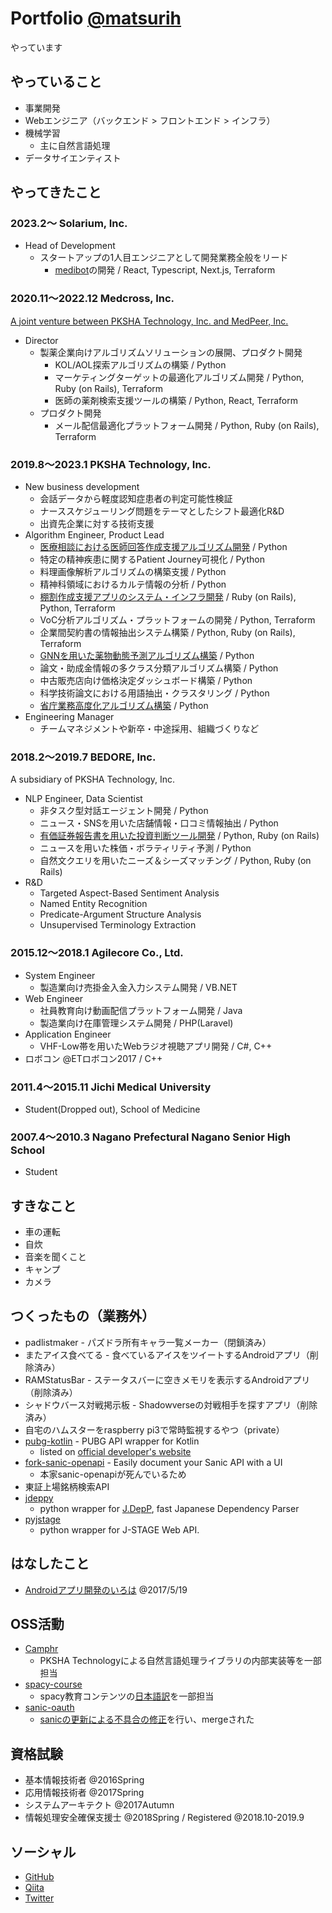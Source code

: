 # Portfolio [@matsurih](https://github.com/matsurih)

やっています

## やっていること
- 事業開発
- Webエンジニア（バックエンド > フロントエンド > インフラ）
- 機械学習
  - 主に自然言語処理
- データサイエンティスト

## やってきたこと
### 2023.2～ Solarium, Inc.
- Head of Development
  - スタートアップの1人目エンジニアとして開発業務全般をリード
    - [medibot](https://medibot.biz/)の開発 / React, Typescript, Next.js, Terraform

### 2020.11～2022.12 Medcross, Inc.
[A joint venture between PKSHA Technology, Inc. and MedPeer, Inc.](https://www.facebook.com/pkshatech/posts/3551082518287069)
- Director
  - 製薬企業向けアルゴリズムソリューションの展開、プロダクト開発
    - KOL/AOL探索アルゴリズムの構築 / Python
    - マーケティングターゲットの最適化アルゴリズム開発 / Python, Ruby (on Rails), Terraform
    - 医師の薬剤検索支援ツールの構築 / Python, React, Terraform
  - プロダクト開発
    - メール配信最適化プラットフォーム開発 / Python, Ruby (on Rails), Terraform

### 2019.8～2023.1 PKSHA Technology, Inc.
- New business development
  - 会話データから軽度認知症患者の判定可能性検証
  - ナーススケジューリング問題をテーマとしたシフト最適化R&D
  - 出資先企業に対する技術支援
- Algorithm Engineer, Product Lead
  - [医療相談における医師回答作成支援アルゴリズム開発](https://prtimes.jp/main/html/rd/p/000000236.000010134.html) / Python
  - 特定の精神疾患に関するPatient Journey可視化 / Python
  - 料理画像解析アルゴリズムの構築支援 / Python
  - 精神科領域におけるカルテ情報の分析 / Python
  - [棚割作成支援アプリのシステム・インフラ開発](https://prtimes.jp/main/html/rd/p/000000027.000022705.html) / Ruby (on Rails), Python, Terraform
  - VoC分析アルゴリズム・プラットフォームの開発 / Python, Terraform
  - 企業間契約書の情報抽出システム構築 / Python, Ruby (on Rails), Terraform
  - [GNNを用いた薬物動態予測アルゴリズム構築](https://prtimes.jp/main/html/rd/p/000000081.000022705.html) / Python
  - 論文・助成金情報の多クラス分類アルゴリズム構築 / Python
  - 中古販売店向け価格決定ダッシュボード構築 / Python
  - 科学技術論文における用語抽出・クラスタリング / Python
  - [省庁業務高度化アルゴリズム構築](https://prtimes.jp/main/html/rd/p/000000045.000022705.html) / Python
- Engineering Manager
  - チームマネジメントや新卒・中途採用、組織づくりなど
  
### 2018.2～2019.7 BEDORE, Inc.
A subsidiary of PKSHA Technology, Inc.
- NLP Engineer, Data Scientist
  - 非タスク型対話エージェント開発 / Python
  - ニュース・SNSを用いた店舗情報・口コミ情報抽出 / Python
  - [有価証券報告書を用いた投資判断ツール開発](https://www.pkshatech.com/news/2020-02-21_28/) / Python, Ruby (on Rails)
  - ニュースを用いた株価・ボラティリティ予測 / Python
  - 自然文クエリを用いたニーズ＆シーズマッチング / Python, Ruby (on Rails)
- R&D
  - Targeted Aspect-Based Sentiment Analysis
  - Named Entity Recognition
  - Predicate-Argument Structure Analysis
  - Unsupervised Terminology Extraction

### 2015.12～2018.1 Agilecore Co., Ltd.
- System Engineer
  - 製造業向け売掛金入金入力システム開発 / VB.NET
- Web Engineer
  - 社員教育向け動画配信プラットフォーム開発 / Java
  - 製造業向け在庫管理システム開発 / PHP(Laravel)
- Application Engineer
  - VHF-Low帯を用いたWebラジオ視聴アプリ開発 / C#, C++
- ロボコン @ETロボコン2017 / C++

### 2011.4～2015.11 Jichi Medical University
- Student(Dropped out), School of Medicine

### 2007.4～2010.3 Nagano Prefectural Nagano Senior High School
- Student

## すきなこと
- 車の運転
- 自炊
- 音楽を聞くこと
- キャンプ
- カメラ

## つくったもの（業務外）
- padlistmaker - パズドラ所有キャラ一覧メーカー（閉鎖済み）
- またアイス食べてる - 食べているアイスをツイートするAndroidアプリ（削除済み）
- RAMStatusBar - ステータスバーに空きメモリを表示するAndroidアプリ（削除済み）
- シャドウバース対戦掲示板 - Shadowverseの対戦相手を探すアプリ（削除済み）
- 自宅のハムスターをraspberry pi3で常時監視するやつ（private）
- [pubg-kotlin](https://github.com/matsurih/pubg-kotlin) - PUBG API wrapper for Kotlin
  - listed on [official developer's website](https://documentation.playbattlegrounds.com/en/community-sdks.html)
- [fork-sanic-openapi](https://github.com/matsurih/fork-sanic-openapi) - Easily document your Sanic API with a UI
  - 本家sanic-openapiが死んでいるため
- 東証上場銘柄検索API
- [jdeppy](https://github.com/matsurih/jdeppy)
  - python wrapper for [J.DepP](http://www.tkl.iis.u-tokyo.ac.jp/~ynaga/jdepp/), fast Japanese Dependency Parser
- [pyjstage](https://github.com/matsurih/pyjstage)
  - python wrapper for J-STAGE Web API.

## はなしたこと
- [Androidアプリ開発のいろは](https://speakerdeck.com/matsurihime/androidapurikai-fa-falseiroha) @2017/5/19

## OSS活動
- [Camphr](https://github.com/PKSHATechnology-Research/camphr)
  - PKSHA Technologyによる自然言語処理ライブラリの内部実装等を一部担当
- [spacy-course](https://github.com/ines/spacy-course)
  - spacy教育コンテンツの[日本語訳](https://github.com/ines/spacy-course/pull/86/commits/bfadc7d95e8e6927fc17247e8ffbc4b44d826a6d)を一部担当
- [sanic-oauth](https://github.com/pyx/sanic-auth)
  - [sanicの更新による不具合の修正](https://github.com/pyx/sanic-auth/issues/11#issuecomment-642860874)を行い、mergeされた

## 資格試験
- 基本情報技術者 @2016Spring
- 応用情報技術者 @2017Spring
- システムアーキテクト @2017Autumn
- 情報処理安全確保支援士 @2018Spring / Registered @2018.10-2019.9

## ソーシャル
- [GitHub](https://github.com/matsurih)
- [Qiita](https://qiita.com/matsurih)
- [Twitter](https://twitter.com/matsuri__h)

